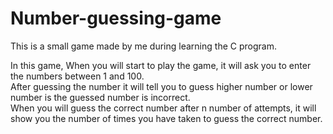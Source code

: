 # Number-guessing-game

This is a small game made by me during learning the C program.
<br>

In this game,
  When you will start to play the game, it will ask you to enter the numbers between 1 and 100.<br>
  After guessing the number it will tell you to guess higher number or lower number is the guessed number is incorrect.<br>
  When you will guess the correct number after n number of attempts, it will show you the number of times you have taken to guess the correct number.<br>
